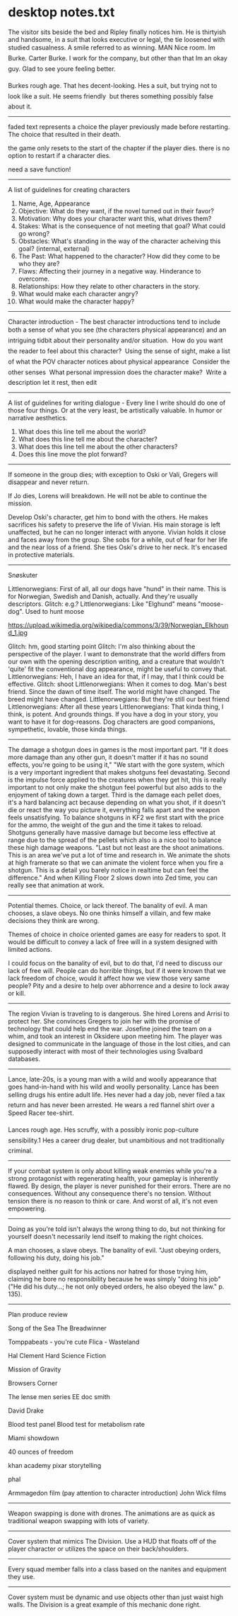 
# desktop notes.txt
The visitor sits beside the bed and Ripley finally notices him. He is thirtyish and handsome, in a suit that looks executive or legal, the tie loosened with studied casualness. A smile referred to as winning.
MAN
Nice room. Im Burke. Carter Burke. I work for the company, but other than that Im an okay guy. Glad to see youre feeling better.

Burkes rough age.
That hes decent-looking.
Hes a suit, but trying not to look like a suit.
He seems friendly  but theres something possibly false about it.

-----

faded text represents a choice the player previously made before restarting. The choice that resulted in their death.

the game only resets to the start of the chapter if the player dies. there is no option to restart if a character dies.

need a save function!

-----

A list of guidelines for creating characters 
1. Name, Age, Appearance
2. Objective: What do they want, if the novel turned out in their favor?
3. Motivation: Why does your character want this, what drives them?
4. Stakes: What is the consequence of not meeting that goal? What could go wrong?
5. Obstacles: What's standing in the way of the character acheiving this goal? (internal, external)
6. The Past: What happened to the character? How did they come to be who they are?
7. Flaws: Affecting their journey in a negative way. Hinderance to overcome.
8. Relationships: How they relate to other characters in the story.
9. What would make each character angry?
10. What would make the character happy? 

-----

Character introduction - The best character introductions tend to include both a sense of what you see (the characters physical appearance) and an intriguing tidbit about their personality and/or situation. 
 How do you want the reader to feel about this character?
 Using the sense of sight, make a list of what the POV character notices about physical appearance
 Consider the other senses
 What personal impression does the character make?
 Write a description let it rest, then edit

-----

A list of guidelines for writing dialogue - Every line I write should do one of those four things. Or at the very least, be artistically valuable. In humor or narrative aesthetics.
1. What does this line tell me about the world?
2. What does this line tell me about the character? 
3. What does this line tell me about the other characters?
4. Does this line move the plot forward? 

-----

If someone in the group dies; with exception to Oski or Vali, Gregers will disappear and never return. 

If Jo dies, Lorens will breakdown. He will not be able to continue the mission. 

Develop Oski's character, get him to bond with the others. He makes sacrifices his safety to preserve the life of Vivian. His main storage is left unaffected, but he can no longer interact with anyone. Vivian holds it close and faces away from the group. She sobs for a while, out of fear for her life and the near loss of a friend. She ties Oski's drive to her neck. It's encased in protective materials. 

-----

Snøskuter

Littlenorwegians: First of all, all our dogs have "hund" in their name. This is for Norwegian, Swedish and Danish, actually. And they're usually descriptors.
Glitch: e.g.?
Littlenorwegians: Like "Elghund" means "moose-dog". Used to hunt moose


https://upload.wikimedia.org/wikipedia/commons/3/39/Norwegian_Elkhound_1.jpg

Glitch: hm, good starting point
Glitch: I'm also thinking about the perspective of the player. I want to demonstrate that the world differs from our own with the opening description writing, and a creature that wouldn't 'quite' fit the conventional dog appearance, might be useful to convey that.
Littlenorwegians: Heh, I have an idea for that, if I may, that I think could be effective.
Glitch: shoot
Littlenorwegians: When it comes to dog. Man's best friend. Since the dawn of time itself. The world might have changed. The breed might have changed.
Littlenorwegians: But they're still our best friend
Littlenorwegians: After all these years
Littlenorwegians: That kinda thing, I think, is potent. And grounds things. If you have a dog in your story, you want to have it for dog-reasons. Dog characters are good companions, sympethetic, lovable, those kinda things.

-----

The damage a shotgun does in games is the most important part.
"If it does more damage than any other gun, it doesn't matter if it has no sound effects, you're going to be using it,"
"We start with the gore system, which is a very important ingredient that makes shotguns feel devastating. Second is the impulse force applied to the creatures when they get hit, this is really important to not only make the shotgun feel powerful but also adds to the enjoyment of taking down a target. Third is the damage each pellet does, it's a hard balancing act because depending on what you shot, if it doesn't die or react the way you picture it, everything falls apart and the weapon feels unsatisfying. To balance shotguns in KF2 we first start with the price for the ammo, the weight of the gun and the time it takes to reload. Shotguns generally have massive damage but become less effective at range due to the spread of the pellets which also is a nice tool to balance these high damage weapons.
"Last but not least are the shoot animations. This is an area we've put a lot of time and research in. We animate the shots at high framerate so that we can animate the violent force when you fire a shotgun. This is a detail you barely notice in realtime but can feel the difference."
And when Killing Floor 2 slows down into Zed time, you can really see that animation at work.

-----

Potential themes. Choice, or lack thereof. The banality of evil. A man chooses, a slave obeys. No one thinks himself a villain, and few make decisions they think are wrong. 

Themes of choice in choice oriented games are easy for readers to spot. It would be difficult to convey a lack of free will in a system designed with limited actions.

I could focus on the banality of evil, but to do that, I'd need to discuss our lack of free will. People can do horrible things, but if it were known that we lack freedom of choice, would it affect how we view those very same people? Pity and a desire to help over abhorrence and a desire to lock away or kill.

-----

The region Vivian is traveling to is dangerous. She hired Lorens and Arrisi to protect her. She convinces Gregers to join her with the promise of technology that could help end the war. Josefine joined the team on a whim, and took an interest in Oksidere upon meeting him. The player was designed to communicate in the language of those in the lost cities, and can supposedly interact with most of their technologies using Svalbard databases.

-----

Lance, late-20s, is a young man with a wild and woolly appearance that goes hand-in-hand with his wild and woolly personality. Lance has been selling drugs his entire adult life. Hes never had a day job, never filed a tax return and has never been arrested. He wears a red flannel shirt over a Speed Racer tee-shirt.

Lances rough age.
Hes scruffy, with a possibly ironic pop-culture sensibility.1
Hes a career drug dealer, but unambitious and not traditionally criminal.

-----

If your combat system is only about killing weak enemies while you're a strong protagonist with regenerating health, your gameplay is inherently flawed. By design, the player is never punished for their errors. There are no consequences. Without any consequence there's no tension. Without tension there is no reason to think or care. And worst of all, it's not even empowering.

-----

Doing as you're told isn't always the wrong thing to do, but not thinking for yourself doesn't necessarily lend itself to making the right choices.

A man chooses, a slave obeys.
The banality of evil. "Just obeying orders, following his duty, doing his job."

displayed neither guilt for his actions nor hatred for those trying him, claiming he bore no responsibility because he was simply "doing his job" ("He did his duty...; he not only obeyed orders, he also obeyed the law." p. 135).

-----

Plan produce review

Song of the Sea
The Breadwinner

Tomppabeats - you're cute
Flica - Wasteland

Hal Clement Hard Science Fiction

Mission of Gravity

Browsers Corner

The lense men series EE doc smith

David Drake

Blood test panel
Blood test for metabolism rate

Miami showdown

40 ounces of freedom

khan academy pixar storytelling

phal

Armmagedon film (pay attention to character introduction)
John Wick films

-----

Weapon swapping is done with drones. The animations are as quick as traditional weapon swapping with lots of variety. 

-----

Cover system that mimics The Division. Use a HUD that floats off of the player character or utilizes the space on their back/shoulders.

-----

Every squad member falls into a class based on the nanites and equipment they use. 

-----

Cover system must be dynamic and use objects other than just waist high walls. The Division is a great example of this mechanic done right.
